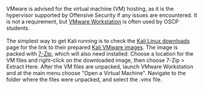 VMware is advised for the virtual machine (VM) hosting, as it is the hypervisor supported by Offensive Security if any issues are encountered. It is not a requirement, but [VMware Workstation](https://www.vmware.com/products/workstation-player/workstation-player-evaluation.html) is often used by OSCP students.<br>
<br>
The simplest way to get Kali running is to check the [Kali Linux downloads](https://www.kali.org/downloads/) page for the link to their prepared [Kali VMware images](https://www.offensive-security.com/kali-linux-vm-vmware-virtualbox-image-download/). The image is packed with [7-Zip](https://www.7-zip.org/), which will also need installed. Choose a location for the VM files and right-click on the downloaded image, then choose 7-Zip > Extract Here. After the VM files are unpacked, launch VMware Workstation and at the main menu choose "Open a Virtual Machine". Navigate to the folder where the files were unpacked, and select the .vmx file.
